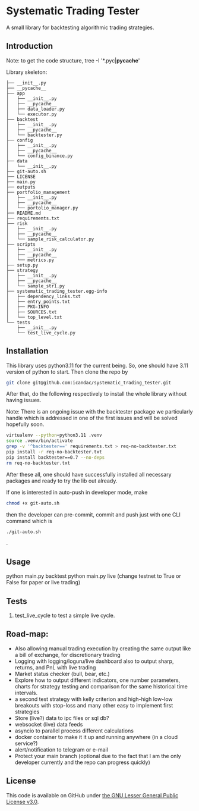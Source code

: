 # Systematic Trading Tester

A small library for backtesting algorithmic trading strategies.

## Introduction

Note: to get the code structure, tree -I '*.pyc|__pycache__'

Library skeleton:

```.
├── __init__.py
├── __pycache__
├── app
│   ├── __init__.py
│   ├── __pycache__
│   ├── data_loader.py
│   └── executor.py
├── backtest
│   ├── __init__.py
│   ├── __pycache__
│   └── backtester.py
├── config
│   ├── __init__.py
│   ├── __pycache__
│   └── config_binance.py
├── data
│   └── __init__.py
├── git-auto.sh
├── LICENSE
├── main.py
├── outputs
├── portfolio_management
│   ├── __init__.py
│   ├── __pycache__
│   └── portolio_manager.py
├── README.md
├── requirements.txt
├── risk
│   ├── __init__.py
│   ├── __pycache__
│   └── sample_risk_calculator.py
├── scripts
│   ├── __init__.py
│   ├── __pycache__
│   └── metrics.py
├── setup.py
├── strategy
│   ├── __init__.py
│   ├── __pycache__
│   └── sample_str1.py
├── systematic_trading_tester.egg-info
│   ├── dependency_links.txt
│   ├── entry_points.txt
│   ├── PKG-INFO
│   ├── SOURCES.txt
│   └── top_level.txt
└── tests
    ├── __init__.py
    └── test_live_cycle.py
```

## Installation

This library uses python3.11 for the current being. So, one should have 3.11 version of python to start. Then clone the repo by

```bash
git clone git@github.com:icandac/systematic_trading_tester.git
```

After that, do the following respectively to install the whole library without having issues.

Note: There is an ongoing issue with the backtester package we particularly handle which is addressed in one of the first issues and will be solved hopefully soon.

```bash
virtualenv --python=python3.11 .venv
source .venv/bin/activate
grep -v '^backtester==' requirements.txt > req-no-backtester.txt
pip install -r req-no-backtester.txt
pip install backtester==0.7 --no-deps
rm req-no-backtester.txt
```

After these all, one should have successfully installed all necessary packages and ready to try the lib out already.

If one is interested in auto-push in developer mode, make

```bash
chmod +x git-auto.sh
```

then the developer can pre-commit, commit and push just with one CLI command which is

```bash
./git-auto.sh
```
.

## Usage

python main.py backtest
python main.py live (change testnet to True or False for paper or live trading)

## Tests

1. test_live_cycle to test a simple live cycle.

## Road-map:
- Also allowing manual trading execution by creating the same output like a bill of exchange, for discretionary trading
- Logging with logging/loguru/live dashboard also to output sharp, returns, and PnL with live trading
- Market status checker (bull, bear, etc.)
- Explore how to output different indicators, one number parameters, charts for strategy testing and comparison for the same historical time intervals.
- a second test strategy with kelly criterion and high-high low-low breakouts with stop-loss and many other easy to implement first strategies
- Store (live?) data to ipc files or sql db?
- websocket (live) data feeds
- asyncio to parallel process different calculations
- docker container to make it it up and running anywhere (in a cloud service?)
- alert/notification to telegram or e-mail
- Protect your main branch (optional due to the fact that I am the only developer currently and the repo can progress quickly)

## License

This code is available on GitHub under [the GNU Lesser General Public License v3.0](https://www.gnu.org/licenses/lgpl-3.0.en.html).
